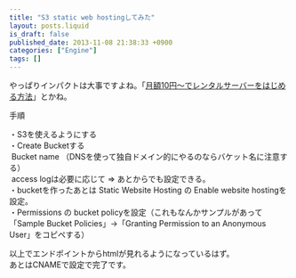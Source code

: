 ```yaml
---
title: "S3 static web hostingしてみた"
layout: posts.liquid
is_draft: false
published_date: 2013-11-08 21:38:33 +0900
categories: ["Engine"]
tags: []
---
```


やっぱりインパクトは大事ですよね。「[月額10円～でレンタルサーバーをはじめる方法](http://www.awsmicrosite.jp/s3-hosting/)」とかね。

手順

・S3を使えるようにする  
・Create Bucketする  
&nbsp;Bucket name （DNSを使って独自ドメイン的にやるのならバケット名に注意する）  
&nbsp;access logは必要に応じて =\> あとからでも設定できる。  
・bucketを作ったあとは Static Website Hosting の Enable website hostingを設定。  
・Permissions の bucket policyを設定（これもなんかサンプルがあって「Sample Bucket Policies」→「Granting Permission to an Anonymous User」をコピペする）

以上でエンドポイントからhtmlが見れるようになっているはず。  
あとはCNAMEで設定で完了です。


